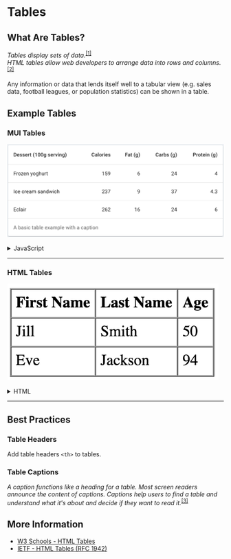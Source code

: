 # Tables

## What Are Tables?
*Tables display sets of data.*<sup>[[1]](https://mui.com/components/tables/)</sup>  
*HTML tables allow web developers to arrange data into rows and columns.*<sup>[[2]](https://www.w3schools.com/html/html_tables.asp)</sup>

Any information or data that lends itself well to a tabular view (e.g. sales data, football leagues, or population statistics) can be shown in a table.

## Example Tables

### MUI Tables
![MUI Table](MUI/mui-table.png)

<details>
  <summary>JavaScript</summary>
  
  Code for the table above.
  
  ```javascript
  import * as React from 'react';
  import Table from '@mui/material/Table';
  import TableBody from '@mui/material/TableBody';
  import TableCell from '@mui/material/TableCell';
  import TableContainer from '@mui/material/TableContainer';
  import TableHead from '@mui/material/TableHead';
  import TableRow from '@mui/material/TableRow';
  import Paper from '@mui/material/Paper';

  function createData(name, calories, fat, carbs, protein) {
    return { name, calories, fat, carbs, protein };
  }

  const rows = [
    createData('Frozen yoghurt', 159, 6.0, 24, 4.0),
    createData('Ice cream sandwich', 237, 9.0, 37, 4.3),
    createData('Eclair', 262, 16.0, 24, 6.0),
  ];

  export default function AccessibleTable() {
    return (
      <TableContainer component={Paper}>
        <Table sx={{ minWidth: 650 }} aria-label="caption table">
          <caption>A basic table example with a caption</caption>
          <TableHead>
            <TableRow>
              <TableCell>Dessert (100g serving)</TableCell>
              <TableCell align="right">Calories</TableCell>
              <TableCell align="right">Fat&nbsp;(g)</TableCell>
              <TableCell align="right">Carbs&nbsp;(g)</TableCell>
              <TableCell align="right">Protein&nbsp;(g)</TableCell>
            </TableRow>
          </TableHead>
          <TableBody>
            {rows.map((row) => (
              <TableRow key={row.name}>
                <TableCell component="th" scope="row">
                  {row.name}
                </TableCell>
                <TableCell align="right">{row.calories}</TableCell>
                <TableCell align="right">{row.fat}</TableCell>
                <TableCell align="right">{row.carbs}</TableCell>
                <TableCell align="right">{row.protein}</TableCell>
              </TableRow>
            ))}
          </TableBody>
        </Table>
      </TableContainer>
    );
  }
  ```
  
</details>

---

### HTML Tables
![HTML Table](HTML/html-table.png)

<details>
  <summary>HTML</summary>
  
  Code for the table above.
  
  ```html
  <table border=1 cellspacing=0 cellpadding=5>
    <tr>
      <th>First Name</th>
      <th>Last Name</th>
      <th>Age</th>
    </tr>
    <tr>
      <td>Jill</td>
      <td>Smith</td>
      <td>50</td>
    </tr>
    <tr>
      <td>Eve</td>
      <td>Jackson</td>
      <td>94</td>
    </tr>
  </table>
  ```
  
</details>

---

## Best Practices

### Table Headers
Add table headers `<th>` to tables.

### Table Captions
*A caption functions like a heading for a table. Most screen readers announce the content of captions. Captions help users to find a table and understand what it's about and decide if they want to read it.*<sup>[[3]](https://mui.com/components/tables/#caption)</sup>

## More Information
* [W3 Schools - HTML Tables](https://www.w3schools.com/html/html_tables.asp)
* [IETF - HTML Tables (RFC 1942)](https://datatracker.ietf.org/doc/html/rfc1942)

